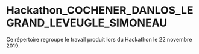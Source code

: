 # Hackathon_COCHENER_DANLOS_LEGRAND_LEVEUGLE_SIMONEAU
Ce répertoire regroupe le travail produit lors du Hackathon le 22 novembre 2019. 
